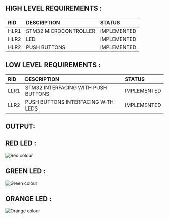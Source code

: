 ## HIGH LEVEL REQUIREMENTS :

|RID|DESCRIPTION|STATUS|
|:--|:----------|:-----|
|HLR1|STM32 MICROCONTROLLER|IMPLEMENTED|
|HLR2|LED |IMPLEMENTED|
|HLR2|PUSH BUTTONS|IMPLEMENTED|


## LOW LEVEL REQUIREMENTS :

|RID|DESCRIPTION|STATUS|
|:--|:----------|:-----|
|LLR1|STM32 INTERFACING WITH PUSH BUTTONS|IMPLEMENTED|
|LLR2|PUSH BUTTONS INTERFACING WITH LEDS|IMPLEMENTED|

## OUTPUT:

## RED LED :
![Red colour](https://user-images.githubusercontent.com/102603354/168516486-89fa4832-d7d8-491b-84c5-cdc047e04b80.png)

## GREEN LED :
![Green colour](https://user-images.githubusercontent.com/102603354/168516510-33ad2bfa-c757-4f42-a60a-2d7942e82fe2.png)

## ORANGE LED :
![Orange colour](https://user-images.githubusercontent.com/102603354/168516527-fc3ab9a7-dd44-40e7-9f10-f821bbd25e6f.png)
